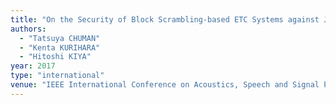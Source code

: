 ```yaml
---
title: "On the Security of Block Scrambling-based ETC Systems against Jigsaw Puzzle Solver Attacks"
authors:
  - "Tatsuya CHUMAN"
  - "Kenta KURIHARA"
  - "Hitoshi KIYA"
year: 2017
type: "international"
venue: "IEEE International Conference on Acoustics, Speech and Signal Processing, pp. 2157-2161, New Orleans, LA, USA, 2017-03-05."
---
```

